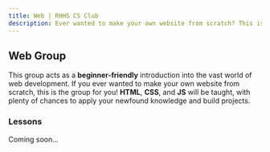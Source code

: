 ```yaml
---
title: Web | RHHS CS Club
description: Ever wanted to make your own website from scratch? This is the group for you!
---
```


## Web Group

This group acts as a **beginner-friendly** introduction into the vast world of web development. If you ever wanted to make your own website from scratch, this is the group for you!
**HTML**, **CSS**, and **JS** will be taught, with plenty of chances to apply your newfound knowledge and build projects.

### Lessons

Coming soon...

